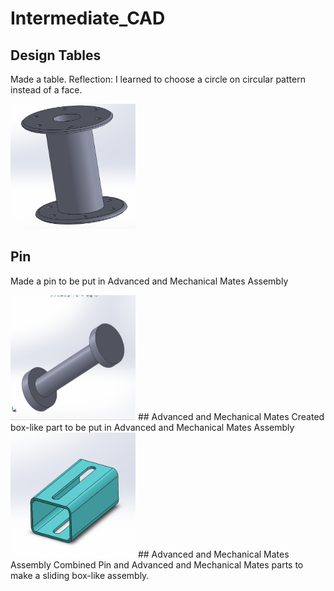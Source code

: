 # Intermediate_CAD
## Design Tables
Made a table. Reflection: I learned to choose a circle on circular pattern instead of a face.


<img src="./images/Design Tables.PNG" alt="Design Tables" width="200" height="200"> 

## Pin 
Made a pin to be put in Advanced and Mechanical Mates Assembly

<img src="./images/Pin.PNG" alt="Pin" width="200" height="200">
## Advanced and Mechanical Mates
Created box-like part to be put in Advanced and Mechanical Mates Assembly

<img src="./images/Advanced and Mechanical Mates Box.PNG" alt="Advanced and Mechanical Mates" width="200" height="200">
## Advanced and Mechanical Mates Assembly
Combined Pin and Advanced and Mechanical Mates parts to make a sliding box-like assembly. 
